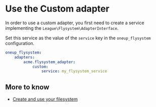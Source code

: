 # Use the Custom adapter

In order to use a custom adapter, you first need to create
a service implementing the `League\Flysystem\AdapterInterface`.

Set this service as the value of the `service` key in the `oneup_flysystem` configuration.

```yml
oneup_flysystem:
    adapters:
        acme.flysystem_adapter:
            custom:
                service: my_flysystem_service
```

## More to know
* [Create and use your filesystem](filesystem_create.md)
